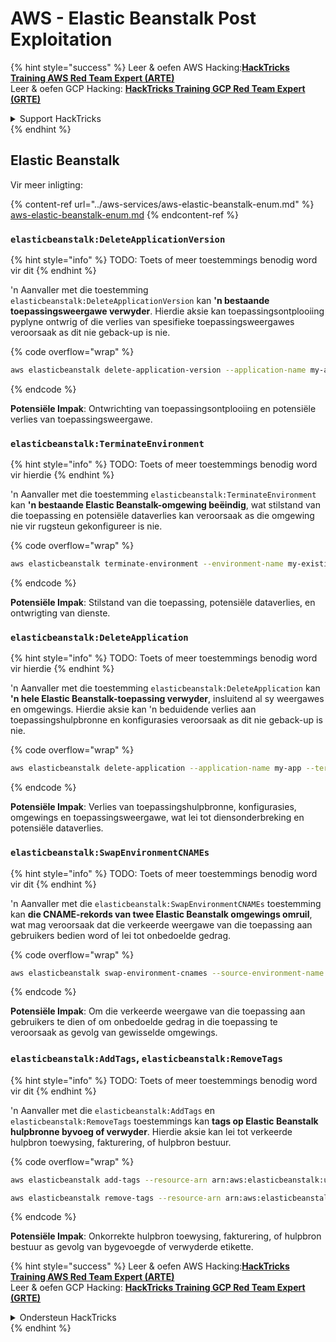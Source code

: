 # AWS - Elastic Beanstalk Post Exploitation

{% hint style="success" %}
Leer & oefen AWS Hacking:<img src="../../../.gitbook/assets/image (1) (1) (1).png" alt="" data-size="line">[**HackTricks Training AWS Red Team Expert (ARTE)**](https://training.hacktricks.xyz/courses/arte)<img src="../../../.gitbook/assets/image (1) (1) (1).png" alt="" data-size="line">\
Leer & oefen GCP Hacking: <img src="../../../.gitbook/assets/image (2).png" alt="" data-size="line">[**HackTricks Training GCP Red Team Expert (GRTE)**<img src="../../../.gitbook/assets/image (2).png" alt="" data-size="line">](https://training.hacktricks.xyz/courses/grte)

<details>

<summary>Support HackTricks</summary>

* Kyk na die [**subskripsie planne**](https://github.com/sponsors/carlospolop)!
* **Sluit aan by die** 💬 [**Discord groep**](https://discord.gg/hRep4RUj7f) of die [**telegram groep**](https://t.me/peass) of **volg** ons op **Twitter** 🐦 [**@hacktricks\_live**](https://twitter.com/hacktricks_live)**.**
* **Deel hacking truuks deur PRs in te dien na die** [**HackTricks**](https://github.com/carlospolop/hacktricks) en [**HackTricks Cloud**](https://github.com/carlospolop/hacktricks-cloud) github repos.

</details>
{% endhint %}

## Elastic Beanstalk

Vir meer inligting:

{% content-ref url="../aws-services/aws-elastic-beanstalk-enum.md" %}
[aws-elastic-beanstalk-enum.md](../aws-services/aws-elastic-beanstalk-enum.md)
{% endcontent-ref %}

### `elasticbeanstalk:DeleteApplicationVersion`

{% hint style="info" %}
TODO: Toets of meer toestemmings benodig word vir dit
{% endhint %}

'n Aanvaller met die toestemming `elasticbeanstalk:DeleteApplicationVersion` kan **'n bestaande toepassingsweergawe verwyder**. Hierdie aksie kan toepassingsontplooiing pyplyne ontwrig of die verlies van spesifieke toepassingsweergawes veroorsaak as dit nie geback-up is nie. 

{% code overflow="wrap" %}
```bash
aws elasticbeanstalk delete-application-version --application-name my-app --version-label my-version
```
{% endcode %}

**Potensiële Impak**: Ontwrichting van toepassingsontplooiing en potensiële verlies van toepassingsweergawe.

### `elasticbeanstalk:TerminateEnvironment`

{% hint style="info" %}
TODO: Toets of meer toestemmings benodig word vir hierdie
{% endhint %}

'n Aanvaller met die toestemming `elasticbeanstalk:TerminateEnvironment` kan **'n bestaande Elastic Beanstalk-omgewing beëindig**, wat stilstand van die toepassing en potensiële dataverlies kan veroorsaak as die omgewing nie vir rugsteun gekonfigureer is nie.

{% code overflow="wrap" %}
```bash
aws elasticbeanstalk terminate-environment --environment-name my-existing-env
```
{% endcode %}

**Potensiële Impak**: Stilstand van die toepassing, potensiële dataverlies, en ontwrigting van dienste.

### `elasticbeanstalk:DeleteApplication`

{% hint style="info" %}
TODO: Toets of meer toestemmings benodig word vir hierdie
{% endhint %}

'n Aanvaller met die toestemming `elasticbeanstalk:DeleteApplication` kan **'n hele Elastic Beanstalk-toepassing verwyder**, insluitend al sy weergawes en omgewings. Hierdie aksie kan 'n beduidende verlies aan toepassingshulpbronne en konfigurasies veroorsaak as dit nie geback-up is nie.

{% code overflow="wrap" %}
```bash
aws elasticbeanstalk delete-application --application-name my-app --terminate-env-by-force
```
{% endcode %}

**Potensiële Impak**: Verlies van toepassingshulpbronne, konfigurasies, omgewings en toepassingsweergawe, wat lei tot diensonderbreking en potensiële dataverlies.

### `elasticbeanstalk:SwapEnvironmentCNAMEs`

{% hint style="info" %}
TODO: Toets of meer toestemmings benodig word vir dit
{% endhint %}

'n Aanvaller met die `elasticbeanstalk:SwapEnvironmentCNAMEs` toestemming kan **die CNAME-rekords van twee Elastic Beanstalk omgewings omruil**, wat mag veroorsaak dat die verkeerde weergawe van die toepassing aan gebruikers bedien word of lei tot onbedoelde gedrag.

{% code overflow="wrap" %}
```bash
aws elasticbeanstalk swap-environment-cnames --source-environment-name my-env-1 --destination-environment-name my-env-2
```
{% endcode %}

**Potensiële Impak**: Om die verkeerde weergawe van die toepassing aan gebruikers te dien of om onbedoelde gedrag in die toepassing te veroorsaak as gevolg van gewisselde omgewings.

### `elasticbeanstalk:AddTags`, `elasticbeanstalk:RemoveTags`

{% hint style="info" %}
TODO: Toets of meer toestemmings benodig word vir dit
{% endhint %}

'n Aanvaller met die `elasticbeanstalk:AddTags` en `elasticbeanstalk:RemoveTags` toestemmings kan **tags op Elastic Beanstalk hulpbronne byvoeg of verwyder**. Hierdie aksie kan lei tot verkeerde hulpbron toewysing, fakturering, of hulpbron bestuur.

{% code overflow="wrap" %}
```bash
aws elasticbeanstalk add-tags --resource-arn arn:aws:elasticbeanstalk:us-west-2:123456789012:environment/my-app/my-env --tags Key=MaliciousTag,Value=1

aws elasticbeanstalk remove-tags --resource-arn arn:aws:elasticbeanstalk:us-west-2:123456789012:environment/my-app/my-env --tag-keys MaliciousTag
```
{% endcode %}

**Potensiële Impak**: Onkorrekte hulpbron toewysing, fakturering, of hulpbron bestuur as gevolg van bygevoegde of verwyderde etikette.

{% hint style="success" %}
Leer & oefen AWS Hacking:<img src="../../../.gitbook/assets/image (1) (1) (1).png" alt="" data-size="line">[**HackTricks Training AWS Red Team Expert (ARTE)**](https://training.hacktricks.xyz/courses/arte)<img src="../../../.gitbook/assets/image (1) (1) (1).png" alt="" data-size="line">\
Leer & oefen GCP Hacking: <img src="../../../.gitbook/assets/image (2).png" alt="" data-size="line">[**HackTricks Training GCP Red Team Expert (GRTE)**<img src="../../../.gitbook/assets/image (2).png" alt="" data-size="line">](https://training.hacktricks.xyz/courses/grte)

<details>

<summary>Ondersteun HackTricks</summary>

* Kyk na die [**subskripsie planne**](https://github.com/sponsors/carlospolop)!
* **Sluit aan by die** 💬 [**Discord groep**](https://discord.gg/hRep4RUj7f) of die [**telegram groep**](https://t.me/peass) of **volg** ons op **Twitter** 🐦 [**@hacktricks\_live**](https://twitter.com/hacktricks_live)**.**
* **Deel hacking truuks deur PRs in te dien na die** [**HackTricks**](https://github.com/carlospolop/hacktricks) en [**HackTricks Cloud**](https://github.com/carlospolop/hacktricks-cloud) github repos.

</details>
{% endhint %}
